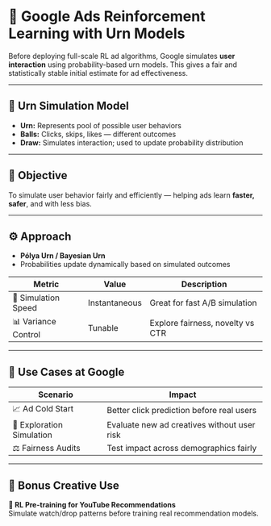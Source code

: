 # 🎰 Google Ads Reinforcement Learning with Urn Models

Before deploying full-scale RL ad algorithms, Google simulates **user interaction** using probability-based urn models. This gives a fair and statistically stable initial estimate for ad effectiveness.

---

## 🧮 Urn Simulation Model

- **Urn:** Represents pool of possible user behaviors  
- **Balls:** Clicks, skips, likes — different outcomes  
- **Draw:** Simulates interaction; used to update probability distribution

---

## 🎯 Objective

To simulate user behavior fairly and efficiently — helping ads learn **faster, safer**, and with less bias.

---

## ⚙️ Approach

- **Pólya Urn / Bayesian Urn**  
- Probabilities update dynamically based on simulated outcomes

| Metric               | Value          | Description                        |
|----------------------|----------------|------------------------------------|
| 🎲 Simulation Speed  | Instantaneous  | Great for fast A/B simulation      |
| 📊 Variance Control  | Tunable        | Explore fairness, novelty vs CTR   |

---

## 🧠 Use Cases at Google

| Scenario                     | Impact                                         |
|-----------------------------|------------------------------------------------|
| 📈 Ad Cold Start             | Better click prediction before real users     |
| 🎯 Exploration Simulation    | Evaluate new ad creatives without user risk   |
| ⚖️ Fairness Audits           | Test impact across demographics fairly        |

---

## 🔮 Bonus Creative Use

**🧠 RL Pre-training for YouTube Recommendations**  
Simulate watch/drop patterns before training real recommendation models.
